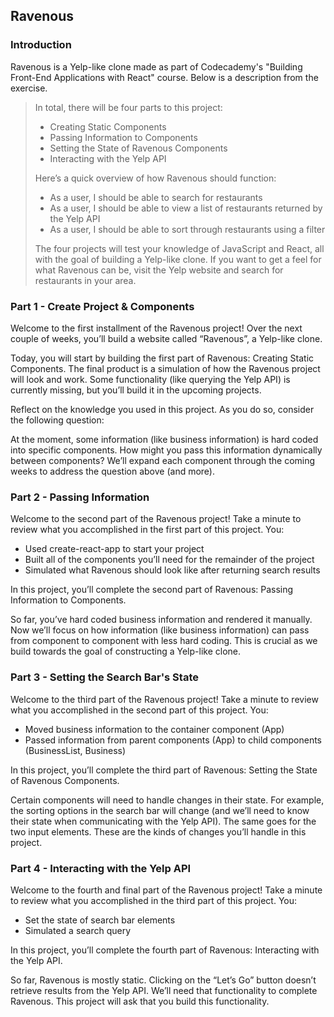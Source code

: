 ## Ravenous
### Introduction
Ravenous is a Yelp-like clone made as part of Codecademy's "Building Front-End Applications with React" course. Below is a description from the exercise.

> In total, there will be four parts to this project:
> * Creating Static Components
> * Passing Information to Components
> * Setting the State of Ravenous Components
> * Interacting with the Yelp API
> 
> Here’s a quick overview of how Ravenous should function:
> * As a user, I should be able to search for restaurants
> * As a user, I should be able to view a list of restaurants returned by the Yelp API
> * As a user, I should be able to sort through restaurants using a filter
> 
> The four projects will test your knowledge of JavaScript and React, all with the goal of building a Yelp-like clone. If you want to get a feel for what Ravenous can be, visit the Yelp website and search for restaurants in your area.

### Part 1 - Create Project & Components
Welcome to the first installment of the Ravenous project! Over the next couple of weeks, you’ll build a website called “Ravenous”, a Yelp-like clone.

Today, you will start by building the first part of Ravenous: Creating Static Components. The final product is a simulation of how the Ravenous project will look and work. Some functionality (like querying the Yelp API) is currently missing, but you’ll build it in the upcoming projects.

Reflect on the knowledge you used in this project. As you do so, consider the following question:

At the moment, some information (like business information) is hard coded into specific components. How might you pass this information dynamically between components? We’ll expand each component through the coming weeks to address the question above (and more).

### Part 2 - Passing Information
Welcome to the second part of the Ravenous project! Take a minute to review what you accomplished in the first part of this project. You:
* Used create-react-app to start your project
* Built all of the components you’ll need for the remainder of the project
* Simulated what Ravenous should look like after returning search results

In this project, you’ll complete the second part of Ravenous: Passing Information to Components.

So far, you’ve hard coded business information and rendered it manually. Now we’ll focus on how information (like business information) can pass from component to component with less hard coding. This is crucial as we build towards the goal of constructing a Yelp-like clone.

### Part 3 - Setting the Search Bar's State
Welcome to the third part of the Ravenous project! Take a minute to review what you accomplished in the second part of this project. You:
* Moved business information to the container component (App)
* Passed information from parent components (App) to child components (BusinessList, Business)

In this project, you’ll complete the third part of Ravenous: Setting the State of Ravenous Components.

Certain components will need to handle changes in their state. For example, the sorting options in the search bar will change (and we’ll need to know their state when communicating with the Yelp API). The same goes for the two input elements. These are the kinds of changes you’ll handle in this project.

### Part 4 - Interacting with the Yelp API
Welcome to the fourth and final part of the Ravenous project! Take a minute to review what you accomplished in the third part of this project. You:
* Set the state of search bar elements
* Simulated a search query

In this project, you’ll complete the fourth part of Ravenous: Interacting with the Yelp API.

So far, Ravenous is mostly static. Clicking on the “Let’s Go” button doesn’t retrieve results from the Yelp API. We’ll need that functionality to complete Ravenous. This project will ask that you build this functionality.
